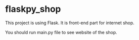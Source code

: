 # flaskpy_shop

This project is using Flask. It is front-end part for internet shop.

You should run main.py file to see website of the shop.  
